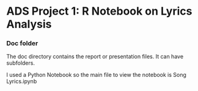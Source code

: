 # ADS Project 1:  R Notebook on Lyrics Analysis

### Doc folder

The doc directory contains the report or presentation files. It can have subfolders.  

I used a Python Notebook so the main file to view the notebook is Song Lyrics.ipynb
